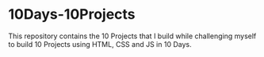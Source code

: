 # 10Days-10Projects
This repository contains the 10 Projects that I build while challenging myself to build 10 Projects using HTML, CSS and JS in 10 Days.
